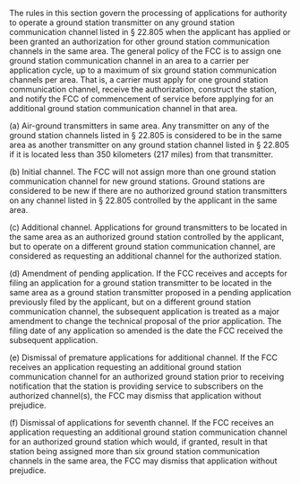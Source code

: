 The rules in this section govern the processing of applications for authority to operate a ground station transmitter on any ground station communication channel listed in § 22.805 when the applicant has applied or been granted an authorization for other ground station communication channels in the same area. The general policy of the FCC is to assign one ground station communication channel in an area to a carrier per application cycle, up to a maximum of six ground station communication channels per area. That is, a carrier must apply for one ground station communication channel, receive the authorization, construct the station, and notify the FCC of commencement of service before applying for an additional ground station communication channel in that area.

(a) Air-ground transmitters in same area. Any transmitter on any of the ground station channels listed in § 22.805 is considered to be in the same area as another transmitter on any ground station channel listed in § 22.805 if it is located less than 350 kilometers (217 miles) from that transmitter.

(b) Initial channel. The FCC will not assign more than one ground station communication channel for new ground stations. Ground stations are considered to be new if there are no authorized ground station transmitters on any channel listed in § 22.805 controlled by the applicant in the same area.

(c) Additional channel. Applications for ground transmitters to be located in the same area as an authorized ground station controlled by the applicant, but to operate on a different ground station communication channel, are considered as requesting an additional channel for the authorized station.

(d) Amendment of pending application. If the FCC receives and accepts for filing an application for a ground station transmitter to be located in the same area as a ground station transmitter proposed in a pending application previously filed by the applicant, but on a different ground station communication channel, the subsequent application is treated as a major amendment to change the technical proposal of the prior application. The filing date of any application so amended is the date the FCC received the subsequent application.

(e) Dismissal of premature applications for additional channel. If the FCC receives an application requesting an additional ground station communication channel for an authorized ground station prior to receiving notification that the station is providing service to subscribers on the authorized channel(s), the FCC may dismiss that application without prejudice.

(f) Dismissal of applications for seventh channel. If the FCC receives an application requesting an additional ground station communication channel for an authorized ground station which would, if granted, result in that station being assigned more than six ground station communication channels in the same area, the FCC may dismiss that application without prejudice.

